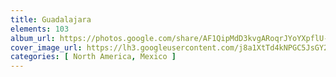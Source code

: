 ```yaml
---
title: Guadalajara
elements: 103
album_url: https://photos.google.com/share/AF1QipMdD3kvgARoqrJYoYXpflU-M8J1SIPjVoHBia_LjAkdpZG6ir8EJ-AR-D7M3t5w5Q?key=ODd1VE5kRHkzSXVrMWE0RjNHVUVjTzBqTVF2aEFR
cover_image_url: https://lh3.googleusercontent.com/j8a1XtTd4kNPGC5JsGY2WOaNjk9A3aCHaBm1nfFsm7Gf2mYRiUhrtk_f76Rt2WPC9gEygCMRkJP3CSnlLT0cIL2ywz9my10GsJE4PfVTWYrwhwMuaDO3uNQweKduapf9Yy_LNV72RGoB49RZnkNN0KJKwkDPGexXd1aSWZPl1Au0a1CJkM9e9o8DBq0It5MEZRA37KhZGVYJPqaDoL9bLibXYXX2dUnD4foJPZeX_XNLSBoIAV196F-d5JbnsWC-VMM23mpBg-tfaJvXC-lYDBQJZ9qI3tJ2ExfQjpkNhPRqhAJ9kwLIfdK8_gYBCT2z_VEJ_Q8PFe02mddPL0gAiy1UxY_Y9i5qxZqpZefIsH5IMxX5Uq-znWNvwgGDN_5rcxKf5u55x5iTnT8KT8PeukgI_3tG7v_kZs5LX0cWwIMDmd7otFPzglZept5Ik2OKgfltOr_wY68zsF3JAndM825lxDWPuWIlUIueZxtbVvvPegt70ziNzuUWFJdctt26vuKaEv1SDTHeOlj_eYu9UGz1e0UoG4IsZJp-vQrE1rF3ibI2S6G9N2PnlWqHeXt9mC2fbnEt-M4Xq1BwC9Nr18Dt-wovJrX69TMZpxIXXIGi7elsTsG31vS0ChMaEenl6yGlfcamNxt7OO8SVP7EuTxzoQ=s195-p-k-no
categories: [ North America, Mexico ]
---
```

